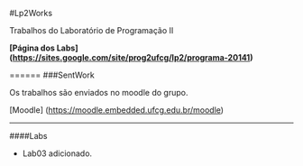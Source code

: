 #Lp2Works

Trabalhos do Laboratório de Programação II

**[Página dos Labs] (https://sites.google.com/site/prog2ufcg/lp2/programa-20141)**

======
###SentWork

Os trabalhos são enviados no moodle do grupo.

[Moodle] (https://moodle.embedded.ufcg.edu.br/moodle)

------
####Labs
+ Lab03 adicionado.
